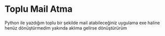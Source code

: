 # Toplu Mail Atma

Python ile yazdığım toplu bir şekilde mail atabileceğiniz uygulama exe haline henüz dönüştürmedim yakında aklıma gelirse dönüştürürüm
